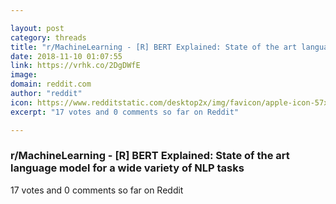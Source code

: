 ```yaml
---

layout: post
category: threads
title: "r/MachineLearning - [R] BERT Explained: State of the art language model for a wide variety of NLP tasks"
date: 2018-11-10 01:07:55
link: https://vrhk.co/2DgDWfE
image: 
domain: reddit.com
author: "reddit"
icon: https://www.redditstatic.com/desktop2x/img/favicon/apple-icon-57x57.png
excerpt: "17 votes and 0 comments so far on Reddit"

---
```


### r/MachineLearning - [R] BERT Explained: State of the art language model for a wide variety of NLP tasks

17 votes and 0 comments so far on Reddit